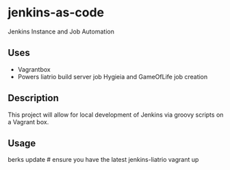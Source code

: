 # jenkins-as-code
Jenkins Instance and Job Automation

## Uses
- Vagrantbox
- Powers liatrio build server job Hygieia and GameOfLife job creation

## Description
This project will allow for local development of Jenkins via groovy scripts on a Vagrant box.

## Usage
berks update # ensure you have the latest jenkins-liatrio
vagrant up
